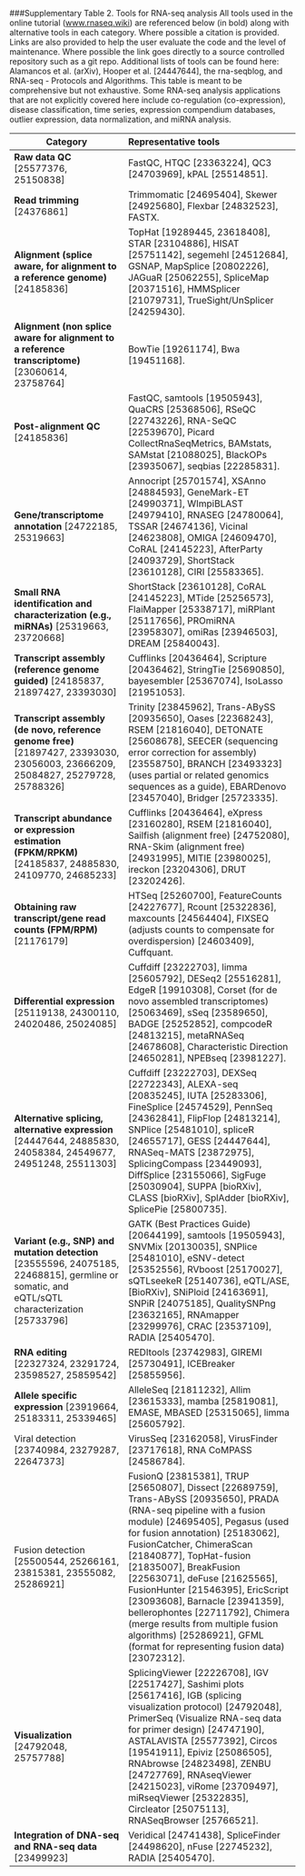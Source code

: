 ###Supplementary Table 2.  Tools for RNA-seq analysis
All tools used in the online tutorial (www.rnaseq.wiki) are referenced below (in bold) along with alternative tools in each category.  Where possible a citation is provided.  Links are also provided to help the user evaluate the code and the level of maintenance.  Where possible the link goes directly to a source controlled repository such as a git repo.  Additional lists of tools can be found here: Alamancos et al. (arXiv), Hooper et al. [24447644], the rna-seqblog, and RNA-seq - Protocols and Algorithms.  This table is meant to be comprehensive but not exhaustive.  Some RNA-seq analysis applications that are not explicitly covered here include co-regulation (co-expression), disease classification, time series, expression compendium databases, outlier expression, data normalization, and miRNA analysis.

| Category | Representative tools |
|----------|:---------------------|
| **Raw data QC** [25577376, 25150838] | FastQC, HTQC [23363224], QC3 [24703969], kPAL [25514851]. |
| **Read trimming** [24376861] | Trimmomatic [24695404], Skewer [24925680], Flexbar [24832523], FASTX. | 
| **Alignment (splice aware, for alignment to a reference genome)** [24185836] | TopHat [19289445, 23618408], STAR [23104886], HISAT [25751142], segemehl [24512684], GSNAP, MapSplice [20802226], JAGuaR [25062255], SpliceMap [20371516], HMMSplicer [21079731], TrueSight/UnSplicer [24259430]. |
| **Alignment (non splice aware for alignment to a reference transcriptome)** [23060614, 23758764] | BowTie [19261174], Bwa [19451168]. |
| **Post-alignment QC** [24185836] | FastQC, samtools [19505943], QuaCRS [25368506], RSeQC [22743226], RNA-SeQC [22539670], Picard CollectRnaSeqMetrics, BAMstats, SAMstat [21088025], BlackOPs [23935067], seqbias [22285831]. |
| **Gene/transcriptome annotation** [24722185, 25319663] | Annocript [25701574], XSAnno [24884593], GeneMark-ET [24990371], WImpiBLAST [24979410], RNASEG [24780064], TSSAR [24674136], Vicinal [24623808], OMIGA [24609470], CoRAL [24145223], AfterParty [24093729], ShortStack [23610128], CIRI [25583365]. |
| **Small RNA identification and characterization (e.g., miRNAs)** [25319663, 23720668] | ShortStack [23610128], CoRAL [24145223], MTide [25256573], FlaiMapper [25338717], miRPlant [25117656], PROmiRNA [23958307], omiRas [23946503], DREAM [25840043]. |
| **Transcript assembly (reference genome guided)** [24185837, 21897427, 23393030] | Cufflinks [20436464], Scripture [20436462], StringTie [25690850], bayesembler [25367074], IsoLasso [21951053]. |
| **Transcript assembly (de novo, reference genome free)** [21897427, 23393030, 23056003, 23666209, 25084827, 25279728, 25788326] | Trinity [23845962], Trans-ABySS [20935650], Oases [22368243], RSEM [21816040], DETONATE [25608678], SEECER (sequencing error correction for assembly) [23558750], BRANCH [23493323] (uses partial or related genomics sequences as a guide), EBARDenovo [23457040], Bridger [25723335]. |
| **Transcript abundance or expression estimation (FPKM/RPKM)** [24185837, 24885830, 24109770, 24685233] | Cufflinks [20436464], eXpress [23160280], RSEM [21816040], Sailfish (alignment free) [24752080], RNA-Skim (alignment free) [24931995], MITIE [23980025], ireckon [23204306], DRUT [23202426]. |
| **Obtaining raw transcript/gene read counts (FPM/RPM)** [21176179] | HTSeq [25260700], FeatureCounts [24227677], Rcount [25322836], maxcounts [24564404], FIXSEQ (adjusts counts to compensate for overdispersion) [24603409], Cuffquant. |
| **Differential expression** [25119138, 24300110, 24020486, 25024085] | Cuffdiff [23222703], limma [25605792], DESeq2 [25516281], EdgeR [19910308], Corset (for de novo assembled transcriptomes) [25063469], sSeq [23589650], BADGE [25252852], compcodeR [24813215], metaRNASeq [24678608], Characteristic Direction [24650281], NPEBseq [23981227]. |
| **Alternative splicing, alternative expression** [24447644, 24885830, 24058384, 24549677, 24951248, 25511303] | Cuffdiff [23222703], DEXSeq [22722343], ALEXA-seq [20835245], IUTA [25283306], FineSplice [24574529], PennSeq [24362841], FlipFlop [24813214], SNPlice [25481010], spliceR [24655717], GESS [24447644], RNASeq-MATS [23872975], SplicingCompass [23449093], DiffSplice [23155066], SigFuge [25030904], SUPPA [bioRXiv], CLASS [bioRXiv], SplAdder [bioRXiv], SplicePie [25800735]. |
| **Variant (e.g., SNP) and mutation detection** [23555596, 24075185, 22468815], germline or somatic, and eQTL/sQTL characterization [25733796] | GATK (Best Practices Guide) [20644199], samtools [19505943], SNVMix [20130035], SNPlice [25481010], eSNV-detect [25352556], RVboost [25170027], sQTLseekeR [25140736], eQTL/ASE,  [BioRXiv], SNiPloid [24163691], SNPiR [24075185], QualitySNPng [23632165], RNAmapper [23299976], CRAC [23537109], RADIA [25405470]. |
| **RNA editing** [22327324, 23291724, 23598527, 25859542] | REDItools [23742983], GIREMI [25730491], ICEBreaker [25855956]. |
| **Allele specific expression** [23919664, 25183311, 25339465] | AlleleSeq [21811232], Allim [23615333], mamba [25819081], EMASE, MBASED [25315065], limma [25605792].
| Viral detection [23740984, 23279287, 22647373] | VirusSeq [23162058], VirusFinder [23717618], RNA CoMPASS [24586784]. | 
| Fusion detection [25500544, 25266161, 23815381, 23555082, 25286921] | FusionQ [23815381], TRUP [25650807], Dissect [22689759], Trans-ABySS [20935650], PRADA (RNA-seq pipeline with a fusion module) [24695405], Pegasus (used for fusion annotation) [25183062], FusionCatcher, ChimeraScan [21840877], TopHat-fusion [21835007], BreakFusion [22563071], deFuse [21625565], FusionHunter [21546395], EricScript [23093608], Barnacle [23941359], bellerophontes [22711792], Chimera (merge results from multiple fusion algorithms) [25286921], GFML (format for representing fusion data) [23072312]. | 
| **Visualization** [24792048, 25757788] | SplicingViewer [22226708], IGV [22517427], Sashimi plots [25617416], IGB (splicing visualization protocol) [24792048], PrimerSeq (Visualize RNA-seq data for primer design) [24747190], ASTALAVISTA [25577392], Circos [19541911], Epiviz [25086505], RNAbrowse [24823498], ZENBU [24727769], RNAseqViewer [24215023], viRome [23709497], miRseqViewer [25322835], Circleator [25075113], RNASeqBrowser [25766521]. |
| **Integration of DNA-seq and RNA-seq data** [23499923] | Veridical [24741438], SpliceFinder [24498620], nFuse [22745232], RADIA [25405470]. |





